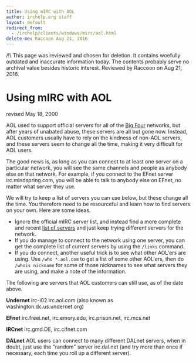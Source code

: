 ```yaml
---
title: Using mIRC with AOL
author: irchelp.org staff
layout: default
redirect_from:
  - /irchelp/clients/windows/mirc/aol.html
delete-me: Raccoon Aug 21, 2016
---
```


/!\ This page was reviewed and chosen for deletion.
It contains woefully outdated and inaccurate information today.
The contents probably serve no archival value besides historic interest.
Reviewed by Raccoon on Aug 21, 2016.

# Using mIRC with AOL

revised May 18, 2000

AOL used to support official servers for all of the [Big
Four](/irchelp/networks/nets/big4.html) networks, but after years of unabated
abuse, these servers are all but gone now. Instead, AOL customers usually have
to rely on the kindness of non-AOL servers, and these servers seem to change
all the time, making it very difficult for AOL users.

The good news is, as long as you can connect to at least one server on a
particular network, you will see the same channels and people as anybody else
on that network. For example, if you connect to the EFnet server
irc.mindspring.com, you will be able to talk to anybody else on EFnet, no
matter what server they use.

We will try to keep a list of servers you can use below, but these change all
the time. You therefore need to be resourceful and learn how to find servers
on your own. Here are some ideas.

  * Ignore the official mIRC server list, and instead find a more complete and recent [list of servers](/irchelp/networks/servers/) and just keep trying different servers for the network.
  * If you do manage to connect to the network using one server, you can get the complete list of current servers by using the `/links` command.
  * If you do connect, another useful trick is to see what other AOL'ers are using. Use `/who *.aol.com` to get a list of some other AOL'ers, then do `/whois nickname` for some of those nicknames to see what servers they are using, and make a note of the information.

The following are servers that AOL customers can still use, as of the date
above.

**Undernet**     irc-i02.irc.aol.com (also known as washington.dc.us.undernet.org)

**EFnet**     irc.freei.net, irc.emory.edu, irc.prison.net, irc.mcs.net

**IRCnet**     irc.gmd.DE, irc.cifnet.com

**DALnet**     AOL users can connect to many different DALnet servers, when in doubt, just use the "random" server irc.dal.net (and try more than once if necessary, each time you roll up a different server).
